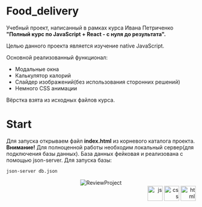 # Food_delivery

Учебный проект, написанный в рамках курса Ивана Петриченко **"Полный курс по JavaScript + React - с нуля до результата".**

Целью данного проекта является изучение native JavaScript.

Основной реализованный функционал:
- Модальные окна
- Калькулятор калорий
- Слайдер изображений(без использования сторонних решений)
- Немного CSS анимации

Вёрстка взята из исходных файлов курса.


# Start
Для запуска открываем файл **index.html** из корневого каталога проекта.
</br>**Внимание!** Для полноценной работы необходим локальный сервер(для подключения базы данных).
База данных фейковая и реализована с помощью json-server.
Для запуска базы:
```bash
json-server db.json
```
<div align="center"><img src="https://i.ibb.co/XWYVCQn/preview-project.gif" alt="ReviewProject"/></div>
<div align="right">
  <img src="https://i.ibb.co/3m5wrjD/icons8-javascript-is-a-high-level-interpreted-programming-language-48.png" alt="js" height="40px"/>
  <img src="https://i.ibb.co/72YpBjg/icons8-css-60.png" alt="css" height="40px"/>
  <img src="https://i.ibb.co/R6XVMZt/html-icon.png" alt="html" height="40px"/>
</div> 
